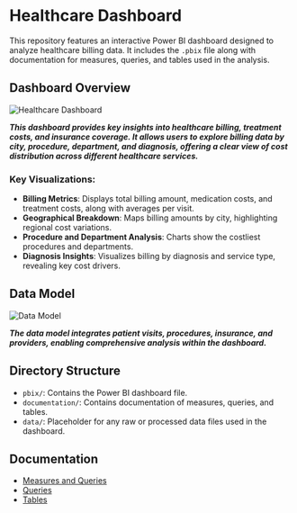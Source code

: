 # Healthcare Dashboard

This repository features an interactive Power BI dashboard designed to analyze healthcare billing data. It includes the `.pbix` file along with documentation for measures, queries, and tables used in the analysis.

## Dashboard Overview

![Healthcare Dashboard](https://github.com/PolinaBurova/Healthcare-PowerBI-Dashboard/blob/main/pbix/Dashboard_Screenshot.png)

***This dashboard provides key insights into healthcare billing, treatment costs, and insurance coverage. It allows users to explore billing data by city, procedure, department, and diagnosis, offering a clear view of cost distribution across different healthcare services.***


### Key Visualizations:
- **Billing Metrics**: Displays total billing amount, medication costs, and treatment costs, along with averages per visit.
- **Geographical Breakdown**: Maps billing amounts by city, highlighting regional cost variations.
- **Procedure and Department Analysis**: Charts show the costliest procedures and departments.
- **Diagnosis Insights**: Visualizes billing by diagnosis and service type, revealing key cost drivers.

## Data Model

![Data Model](https://github.com/PolinaBurova/Healthcare-PowerBI-Dashboard/blob/main/documentation/queries_relationship.png)

***The data model integrates patient visits, procedures, insurance, and providers, enabling comprehensive analysis within the dashboard.***


## Directory Structure

- `pbix/`: Contains the Power BI dashboard file.
- `documentation/`: Contains documentation of measures, queries, and tables.
- `data/`: Placeholder for any raw or processed data files used in the dashboard.

## Documentation

- [Measures and Queries](documentation/measures_queries.md)
- [Queries](documentation/queries_relationship.md)
- [Tables](documentation/tables.md)
